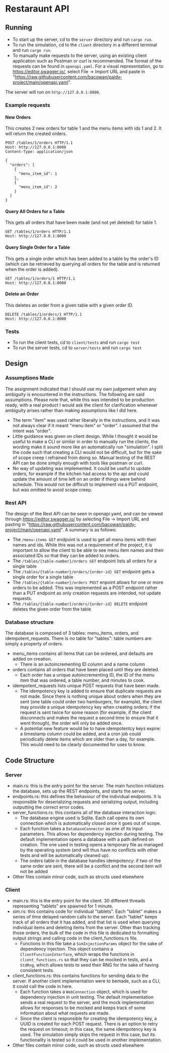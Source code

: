 # Restaraunt API
## Running
- To start up the server, cd to the `server` directory and run `cargo run`.
- To run the simulation, cd to the `client` directory in a different terminal and run `cargo run`.
- To manually make requests to the server, using an existing client application such as Postman or curl is recommended. The format of the requests can be found in `openapi.yaml`. For a visual representation, go to https://editor.swagger.io/, select File -> Import URL and paste in "https://raw.githubusercontent.com/bacowan/paidy-project/main/openapi.yaml".

The server will run on `http://127.0.0.1:8000`.

### Example requests
#### New Orders
This creates 2 new orders for table 1 and the menu items with ids 1 and 2. It will return the created orders.
```http
POST /tables/1/orders HTTP/1.1
Host: http://127.0.0.1:8000
Content-Type: application/json

{
  "orders": [
    {
      "menu_item_id": 1
    },
    {
      "menu_item_id": 2
    }
  ]
}

```
#### Query All Orders for a Table
This gets all orders that have been made (and not yet deleted) for table 1.
```http
GET /tables/1/orders HTTP/1.1
Host: http://127.0.0.1:8000
```
#### Query Single Order for a Table
This gets a single order which has been added to a table by the order's ID (which can be retrieved by querying all orders for the table and is returned when the order is added).
```http
GET /tables/1/orders/1 HTTP/1.1
Host: http://127.0.0.1:8000
```
#### Delete an Order
This deletes an order from a given table with a given order ID.
```http
DELETE /tables/1/orders/1 HTTP/1.1
Host: http://127.0.0.1:8000
```
### Tests
- To run the client tests, cd to `client/tests` and run `cargo test`
- To run the server tests, cd to `server/tests` and run `cargo test`
## Design
### Assumptions Made
The assignment indicated that I should use my own judgement when any ambiguity is encountered in the instructions. The following are said assumptions. Please note that, while this was intended to be production ready, with a real product I would ask the client for clarification whenever ambiguity arises rather than making assumptions like I did here.
- The term "item" was used rather liberally in the instructions, and it was not always clear if it meant "menu item" or "order". I assumed that the intent was "order".
- Little guidance was given on client design. While I thought it would be useful to make a CLI or similar in order to manually run the clients, the wording make it sound more like an automatically run "simulation". I split the code such that creating a CLI would not be difficult, but for the sake of scope creep I refrained from doing so. Manual testing of the REST API can be done simply enough with tools like postman or curl.
- No way of updating was implemented. It could be useful to update orders, for example if the kitchen had access to the api and could update the amount of time left on an order if things were behind schedule. This would not be difficult to implement via a PUT endpoint, but was omitted to avoid scope creep.
### Rest API
The design of the Rest API can be seen in openapi.yaml, and can be viewed through https://editor.swagger.io/ by selecting File -> Import URL and pasting in "https://raw.githubusercontent.com/bacowan/paidy-project/main/openapi.yaml". A summary is as follows:
- The `/menu-items GET` endpoint is used to get all menu items with their names and ids. While this was not a requirement of the project, it is important to allow the client to be able to see menu item names and their associated IDs so that they can be added to orders.
- The `/tables/{table-number}/orders GET` endpoint lists all orders for a single table
- The `/tables/{table-number}/orders/{order-id} GET` endpoint gets a single order for a single table
- The `/tables/{table-number}/orders POST` enpoint allows for one or more orders to be added. This was implemented as a POST endpoint rather than a PUT endpoint as only creation requests are intended, not update requests.
- The `/tables/{table-number}/orders/{order-id} DELETE` endpoint deletes the given order from the table
### Database structure
The database is composed of 3 tables: menu_items, orders, and idempotent_requests. There is no table for "tables": table numbers are simply a property of orders.
- menu_items contains all items that can be ordered, and defaults are added on creation.
  - There is an autoincrementing ID column and a name column
- orders contains all orders that have been placed until they are deleted.
  - Each order has a unique autoincrementing ID, the ID of the menu item that was ordered, a table number, and minutes to cook.
- idempotent_requests lists unique POST requests that have been made.
  - The idempotency key is added to ensure that duplicate requests are not made. Since there is nothing unique about orders when they are sent (one table could order two hamburgers, for example), the client may provide a unique idempotency key when creating orders; if the request is sent twice for some reason (for example, if the client disconnects and makes the request a second time to ensure that it went through), the order will only be added once.
  - A potential new feature would be to have idempotentcy keys expire: a timestamp column could be added, and a cron job could periodically delete items which are older than a day, for example. This would need to be clearly documented for uses to know.
## Code Structure
### Server
- main.rs: this is the entry point for the server. The main function initializes the database, sets up the REST endpoints, and starts the server.
- endpoints.rs: this defines the behaviour of the individual endpoints. It is responsible for deserializing requests and serializing output, including outputting the correct error codes.
- server_functions.rs: this contains all of the database interaction logic.
  - The database engine used is Sqlite. Each call opens its own connection which is automatically closed once it goes out of scope.
  - Each function takes a `DatabaseConnector` as one of its input parameters. This allows for dependency injection during testing. The default implementation opens a database with a path defined on creation. The one used in testing opens a temporary file as managed by the operating system (and will thus have no conflicts with other tests and will be automatically cleaned up).
  - The orders table in the database handles idempotency: if two of the same order are sent, there will be a conflict and the second item will not be added
- Other files contain minor code, such as structs used elsewhere
### Client
- main.rs: this is the entry point for the client. 30 different threads representing "tablets" are spawned for 1 minute.
- sim.rs: this contains code for individual "tablets". Each "tablet" makes a series of time delayed random calls to the server. Each "tablet" keeps track of all orders that it has added, and that list is used when querying individual items and deleting items from the server. Other than tracking those orders, the bulk of the code in this file is dedicated to formatting output strings and calling code in the client_functions.rs file.
  - Functions in this file take a `SimInjectionParams` object for the sake of dependency injection. This object contains a `ClientFunctionInterface`, which wraps the functions in `client_functions.rs` so that they can be mocked in tests, and a `StdRng`, which allows tests to seed their RNG for the sake of having consistent tests.
- client_functions.rs: this contains functions for sending data to the server. If another client implementation were to bemade, such as a CLI, it could call the code in here.
  - Each function takes a `WebConnection` object, which is used for dependency injection in unit testing. The default implementation sends a real request to the server, and the mock implementation allows for responses to be mocked and keeps track of some information about what requests are made.
  - Since the client is responsible for creating the idempotency key, a UUID is created for each POST request. There is an option to retry the request on timeout; in this case, the same idempotency key is used. The simulation simply skips the request in this case, but its functionality is tested so it could be used in another implementation.
- Other files contain minor code, such as structs used elsewhere
